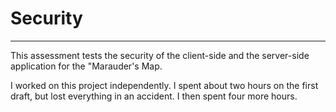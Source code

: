 # Security
---
This assessment tests the security of the client-side and the server-side application for the "Marauder's Map.

I worked on this project independently.  I spent about two hours on the first draft, but lost everything in an accident.  I then spent four more hours.
